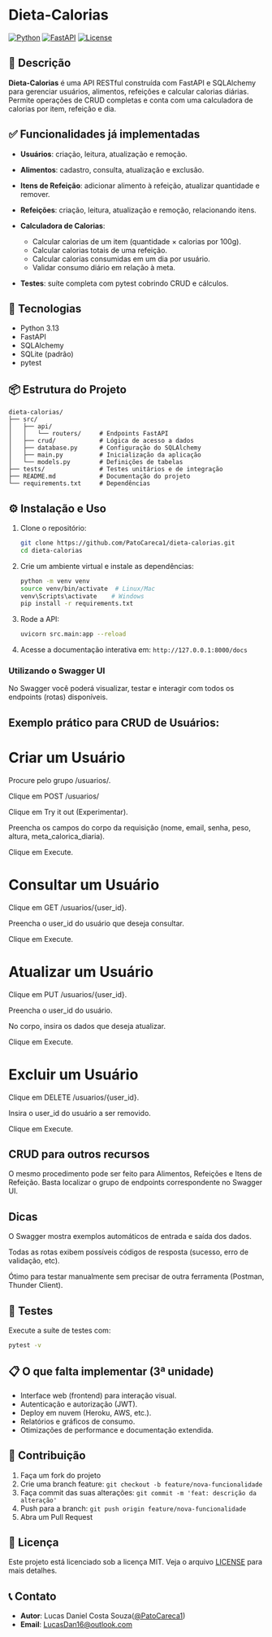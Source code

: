 # Dieta-Calorias

[![Python](https://img.shields.io/badge/Python-3.13-blue)](https://www.python.org/)
[![FastAPI](https://img.shields.io/badge/FastAPI-%5E0.95-green)](https://fastapi.tiangolo.com/)
[![License](https://img.shields.io/badge/license-MIT-lightgrey)](LICENSE)

## 🎯 Descrição

**Dieta-Calorias** é uma API RESTful construída com FastAPI e SQLAlchemy para gerenciar usuários, alimentos, refeições e calcular calorias diárias. Permite operações de CRUD completas e conta com uma calculadora de calorias por item, refeição e dia.

## ✅ Funcionalidades já implementadas

* **Usuários**: criação, leitura, atualização e remoção.
* **Alimentos**: cadastro, consulta, atualização e exclusão.
* **Itens de Refeição**: adicionar alimento à refeição, atualizar quantidade e remover.
* **Refeições**: criação, leitura, atualização e remoção, relacionando itens.
* **Calculadora de Calorias**:

  * Calcular calorias de um item (quantidade × calorias por 100g).
  * Calcular calorias totais de uma refeição.
  * Calcular calorias consumidas em um dia por usuário.
  * Validar consumo diário em relação à meta.
* **Testes**: suíte completa com pytest cobrindo CRUD e cálculos.

## 🚀 Tecnologias

* Python 3.13
* FastAPI
* SQLAlchemy
* SQLite (padrão)
* pytest

## 📦 Estrutura do Projeto

```text
dieta-calorias/
├── src/
│   ├── api/
│   │   └── routers/     # Endpoints FastAPI
│   ├── crud/            # Lógica de acesso a dados
│   ├── database.py      # Configuração do SQLAlchemy
│   ├── main.py          # Inicialização da aplicação
│   └── models.py        # Definições de tabelas
├── tests/               # Testes unitários e de integração
├── README.md            # Documentação do projeto
└── requirements.txt     # Dependências
```

## ⚙️ Instalação e Uso

1. Clone o repositório:

   ```bash
   git clone https://github.com/PatoCareca1/dieta-calorias.git
   cd dieta-calorias
   ```
2. Crie um ambiente virtual e instale as dependências:

   ```bash
   python -m venv venv
   source venv/bin/activate  # Linux/Mac
   venv\Scripts\activate    # Windows
   pip install -r requirements.txt
   ```
3. Rode a API:

   ```bash
   uvicorn src.main:app --reload
   ```
4. Acesse a documentação interativa em: `http://127.0.0.1:8000/docs`

### Utilizando o Swagger UI

No Swagger você poderá visualizar, testar e interagir com todos os endpoints (rotas) disponíveis.

## Exemplo prático para CRUD de Usuários:

# Criar um Usuário

Procure pelo grupo /usuarios/.

Clique em POST /usuarios/

Clique em Try it out (Experimentar).

Preencha os campos do corpo da requisição (nome, email, senha, peso, altura, meta_calorica_diaria).

Clique em Execute.

# Consultar um Usuário

Clique em GET /usuarios/{user_id}.

Preencha o user_id do usuário que deseja consultar.

Clique em Execute.

# Atualizar um Usuário

Clique em PUT /usuarios/{user_id}.

Preencha o user_id do usuário.

No corpo, insira os dados que deseja atualizar.

Clique em Execute.

# Excluir um Usuário

Clique em DELETE /usuarios/{user_id}.

Insira o user_id do usuário a ser removido.

Clique em Execute.

## CRUD para outros recursos

O mesmo procedimento pode ser feito para Alimentos, Refeições e Itens de Refeição.
Basta localizar o grupo de endpoints correspondente no Swagger UI.

## Dicas

O Swagger mostra exemplos automáticos de entrada e saída dos dados.

Todas as rotas exibem possíveis códigos de resposta (sucesso, erro de validação, etc).

Ótimo para testar manualmente sem precisar de outra ferramenta (Postman, Thunder Client).

## 🧪 Testes

Execute a suíte de testes com:

```bash
pytest -v
```

## 📋 O que falta implementar (3ª unidade)

* Interface web (frontend) para interação visual.
* Autenticação e autorização (JWT).
* Deploy em nuvem (Heroku, AWS, etc.).
* Relatórios e gráficos de consumo.
* Otimizações de performance e documentação extendida.

## 🤝 Contribuição

1. Faça um fork do projeto
2. Crie uma branch feature: `git checkout -b feature/nova-funcionalidade`
3. Faça commit das suas alterações: `git commit -m 'feat: descrição da alteração'`
4. Push para a branch: `git push origin feature/nova-funcionalidade`
5. Abra um Pull Request

## 📄 Licença

Este projeto está licenciado sob a licença MIT. Veja o arquivo [LICENSE](LICENSE) para mais detalhes.

## 📞 Contato

* **Autor**: Lucas Daniel Costa Souza([@PatoCareca1](https://github.com/Patocareca1/dieta-calorias))
* **Email**: [LucasDan16@outlook.com](mailto:LucasDan16@outlook.com)
